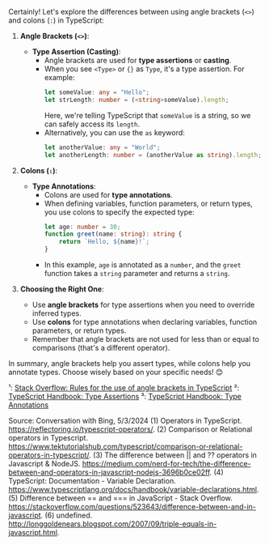 Certainly! Let's explore the differences between using angle brackets (`<>`) and colons (`:`) in TypeScript:

1. **Angle Brackets (`<>`)**:
   - **Type Assertion (Casting)**:
     - Angle brackets are used for **type assertions** or **casting**.
     - When you see `<Type>` or `{}` as `Type`, it's a type assertion. For example:
       ```typescript
       let someValue: any = "Hello";
       let strLength: number = (<string>someValue).length;
       ```
       Here, we're telling TypeScript that `someValue` is a string, so we can safely access its `length`.
     - Alternatively, you can use the `as` keyword:
       ```typescript
       let anotherValue: any = "World";
       let anotherLength: number = (anotherValue as string).length;
       ```

2. **Colons (`:`)**:
   - **Type Annotations**:
     - Colons are used for **type annotations**.
     - When defining variables, function parameters, or return types, you use colons to specify the expected type:
       ```typescript
       let age: number = 30;
       function greet(name: string): string {
           return `Hello, ${name}!`;
       }
       ```
     - In this example, `age` is annotated as a `number`, and the `greet` function takes a `string` parameter and returns a `string`.

3. **Choosing the Right One**:
   - Use **angle brackets** for type assertions when you need to override inferred types.
   - Use **colons** for type annotations when declaring variables, function parameters, or return types.
   - Remember that angle brackets are not used for less than or equal to comparisons (that's a different operator).

In summary, angle brackets help you assert types, while colons help you annotate types. Choose wisely based on your specific needs! 😊

¹: [Stack Overflow: Rules for the use of angle brackets in TypeScript](https://stackoverflow.com/questions/37358364/rules-for-the-use-of-angle-brackets-in-typescript)
²: [TypeScript Handbook: Type Assertions](https://www.typescriptlang.org/docs/handbook/2/everyday-types.html#type-assertions)
³: [TypeScript Handbook: Type Annotations](https://www.typescriptlang.org/docs/handbook/2/everyday-types.html#type-annotations)

Source: Conversation with Bing, 5/3/2024
(1) Operators in TypeScript. https://reflectoring.io/typescript-operators/.
(2) Comparison or Relational operators in Typescript. https://www.tektutorialshub.com/typescript/comparison-or-relational-operators-in-typescript/.
(3) The difference between || and ?? operators in Javascript & NodeJS. https://medium.com/nerd-for-tech/the-difference-between-and-operators-in-javascript-nodejs-3696b0ce02ff.
(4) TypeScript: Documentation - Variable Declaration. https://www.typescriptlang.org/docs/handbook/variable-declarations.html.
(5) Difference between == and === in JavaScript - Stack Overflow. https://stackoverflow.com/questions/523643/difference-between-and-in-javascript.
(6) undefined. http://longgoldenears.blogspot.com/2007/09/triple-equals-in-javascript.html.